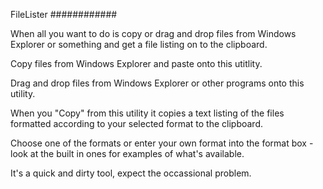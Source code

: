FileLister
############

When all you want to do is copy or drag and drop files from Windows Explorer or something and get a file listing on to the clipboard.

Copy files from Windows Explorer and paste onto this utitlity.

Drag and drop files from Windows Explorer or other programs onto this utility.

When you "Copy" from this utility it copies a text listing of the files formatted according to your selected format to the clipboard.

Choose one of the formats or enter your own format into the format box - look at the built in ones for examples of what's available.

It's a quick and dirty tool, expect the occassional problem.
